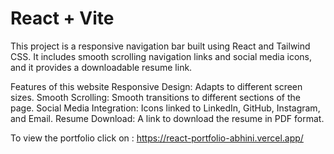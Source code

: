 # React + Vite
This project is a responsive navigation bar built using React and Tailwind CSS. It includes smooth scrolling navigation links and social media icons, and it provides a downloadable resume link.

Features of this website
Responsive Design: Adapts to different screen sizes. 
Smooth Scrolling: Smooth transitions to different sections of the page. 
Social Media Integration: Icons linked to LinkedIn, GitHub, Instagram, and Email. 
Resume Download: A link to download the resume in PDF format.

To view the portfolio click on : https://react-portfolio-abhini.vercel.app/
